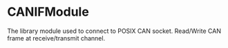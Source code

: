 # CANIFModule
The library module used to connect to POSIX CAN socket.
Read/Write CAN frame at receive/transmit channel.
